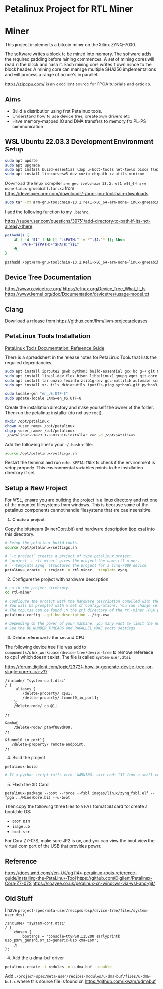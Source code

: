 # Petalinux Project for RTL Miner

# Miner

This project implements a bitcoin miner on the Xilinx ZYNQ-7000.

The software writes a block to be mined into memory. The software adds the required padding before mining commences. A 
set of mining cores will read in the block and hash it. Each mining core writes it own nonce to the block header. A 
mining core can manage multiple SHA256 implementations and will process a range of nonce's in parallel.

<https://zipcpu.com/> is an excellent source for FPGA tutorials and articles.

## Aims

* Build a distribution using first Petalinux tools.
* Understand how to use device tree, create own drivers etc
* Have memory-mapped IO and DMA transfers to memory fro PL-PS communication

## WSL Ubuntu 22.03.3 Development Environment Setup

```bash
sudo apt update
sudo apt upgrade
sudo apt install build-essential lzop u-boot-tools net-tools bison flex libssl-dev libncurses5-dev
sudo apt install libncursesw5-dev unzip chrpath xz-utils minicom 
```

Download the linux compiler `arm-gnu-toolchain-13.2.rel1-x86_64-arm-none-linux-gnueabihf.tar.xz` from 
<https://developer.arm.com/downloads/-/arm-gnu-toolchain-downloads>. 

```bash
sudo tar -xf arm-gnu-toolchain-13.2.rel1-x86_64-arm-none-linux-gnueabihf.tar.xz -C /opt
```

I add the following function to my `.bashrc`.

<https://superuser.com/questions/39751/add-directory-to-path-if-its-not-already-there>

```bash
pathadd() {
    if [ -d "$1" ] && [[ ":$PATH:" != *":$1:"* ]]; then
        PATH="${PATH:+"$PATH:"}$1"
    fi
}

pathadd /opt/arm-gnu-toolchain-13.2.Rel1-x86_64-arm-none-linux-gnueabihf/bin
```

## Device Tree Documentation

<https://www.devicetree.org/>
<https://elinux.org/Device_Tree_What_It_Is>
<https://www.kernel.org/doc/Documentation/devicetree/usage-model.txt>

## Clang

Download a release from <https://github.com/llvm/llvm-project/releases>


## PetaLinux Tools Installation

[PetaLinux Tools Documentation: Reference Guide](https://docs.xilinx.com/r/en-US/ug1144-petalinux-tools-reference-guide/Overview)

There is a spreadsheet in the release notes for PetaLinux Tools that lists the required dependancies.

```bash
sudo apt install iproute2 gawk python3 build-essential gcc bc g++ git make net-tools libncurses5-dev tftpd zlib1g-dev 
sudo apt install libssl-dev flex bison libselinux1 gnupg wget git-core diffstat chrpath socat xterm autoconf libtool 
sudo apt install tar unzip texinfo zlib1g-dev gcc-multilib automake screen pax gzip cpio python3-pip python3-pexpect 
sudo apt install xz-utils debianutils iputils-ping python3-git python3-jinja2 libegl1-mesa libsdl1.2-dev libtinfo5

sudo locale-gen "en_US.UTF-8"
sudo update-locale LANG=en_US.UTF-8
```

Create the installation directory and make yourself the owner of the folder. Then run the petalinux installer 
(do not use root).

```bash
mkdir /opt/petalinux
chown <user_name> /opt/petalinux
chgrp <user_name> /opt/petalinux
./petalinux-v2023.1-05012318-installer.run -d /opt/petalinux
```

Add the following line to your `~/.bashrc` file:

```bash
source /opt/petalinux/settings.sh
```

Restart the terminal and run `echo $PETALINUX` to check if the environment is setup properly. This environmental
variables points to the installation directory if set.

## Setup a New Project

For WSL, ensure you are building the project in a linux directory and not one of the mounted filesystems from windows.
This is because some of the petalinux components cannot handle filesystems that are cae insensitive.

1. Create a project

Copy the bitstream (MinerCore.bit) and hardware description (top.xsa) into this directrory.

```bash
# Setup the petalinux build tools.
source /opt/petalinux/settings.sh

# `-t project` creates a project of type petalinux project.
# `project -n rtl-miner` gives the project the name rtl-miner.
# `--template zynq` structures the project for a zynq-7000 device.
petalinux-create -t project -n rtl-miner --template zynq
```

2. Configure the project with hardware description

```bash
# CD in the project directory.
cd rtl-miner

# Configure the project with the hardware description compiled with the FPGA project.
# You will be prompted with a set of configurations. You can change settings or just exit to continue.
# The top.xsa can be found in the prj directory of the rtl-miner FPGA project after the bitstream has compiled.
petalinux-config --get-hw-description ../top.xsa

# Depending on the power of your machine, you many want to limit the number or parallel jobs the yocto executes.
# See the BB_NUMBER_THREADS and PARALLEL_MAKE yocto settings
```

3. Delete reference to the second CPU

The following device tree file was add to `components/plnx_workspace/device-tree/device-tree` to remove reference
to cpu1 which doesn't exist. The file is called `system-user.dtsi`.

<https://forum.digilent.com/topic/23724-how-to-generate-device-tree-for-single-core-cora-z7/>

```
/include/ "system-conf.dtsi"
/ {
     aliases {
        /delete-property/ cpu1;
        /delete-property/ funnel0_in_port1;
    };
    /delete-node/ cpu@1;

};

&amba{
    /delete-node/ ptm@f889d000;
};

&funnel0_in_port1{
   /delete-property/ remote-endpoint; 
};
```

4. Build the project

```bash
petalinux-build

# If a python script fails with `WARNING: exit code 137 from a shell command.` then just run the build again.
```

5. Flash the SD Card

```
petalinux-package --boot --force --fsbl images/linux/zynq_fsbl.elf --fpga ../MinerCore.bit --u-boot
```

Then copy the following three files to a FAT format SD card for create a bootable OS:
* `BOOT.BIN`
* `image.ub`
* `boot.scr`

For Cora Z7-07S, make sure JP2 is on, and you can view the boot view the virtual com port of the USB that provides 
power.

## Reference

<https://docs.amd.com/r/en-US/ug1144-petalinux-tools-reference-guide/Installing-the-PetaLinux-Tool>
<https://github.com/Digilent/Petalinux-Cora-Z7-07S>
<https://doayee.co.uk/petalinux-on-windows-via-wsl-and-git/>



## Old Stuff

I have `project-spec/meta-user/recipes-bsp/device-tree/files/system-user.dtsi`

```
/include/ "system-conf.dtsi"
/ {
    chosen {
        bootargs = "console=ttyPS0,115200 earlyprintk uio_pdrv_genirq.of_id=generic-uio cma=16M";
    };
};
```

4. Add the u-dma-buf driver

```bash
petalinux-create -t modules -n u-dma-buf --enable
```

Add `./project-spec/meta-user/recipes-modules/u-dma-buf/files/u-dma-buf.c` where this source file is found on
<https://github.com/ikwzm/udmabuf>
